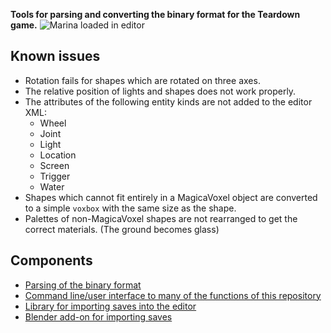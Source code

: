 **Tools for parsing and converting the binary format for the Teardown game.**
![Marina loaded in editor](https://user-images.githubusercontent.com/7348146/109703505-d511f700-7b95-11eb-99ad-538edb4df014.png)

## Known issues
* Rotation fails for shapes which are rotated on three axes.
* The relative position of lights and shapes does not work properly.
* The attributes of the following entity kinds are not added to the editor XML:
  * Wheel
  * Joint
  * Light
  * Location
  * Screen
  * Trigger
  * Water
* Shapes which cannot fit entirely in a MagicaVoxel object are converted to a simple `voxbox` with the same size as the shape.
* Palettes of non-MagicaVoxel shapes are not rearranged to get the correct materials. (The ground becomes glass)

## Components
* [Parsing of the binary format](bin-format)
* [Command line/user interface to many of the functions of this repository](user-interface)
* [Library for importing saves into the editor](editor-xml)
* [Blender add-on for importing saves](blender)
